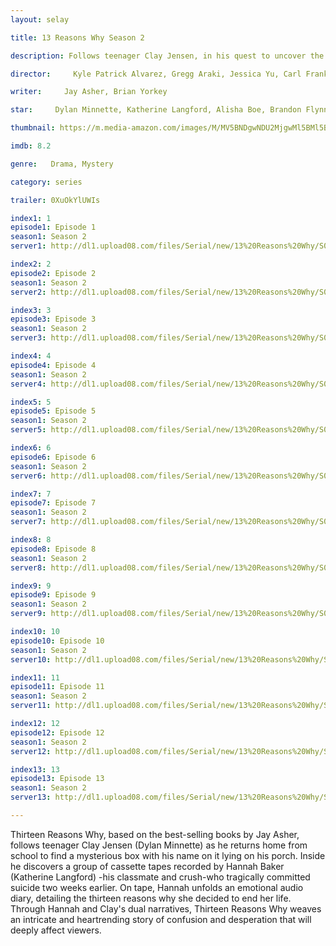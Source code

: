 ```yaml
---
layout: selay

title: 13 Reasons Why Season 2

description: Follows teenager Clay Jensen, in his quest to uncover the story behind his classmate and crush, Hannah, and her decision to end her life.

director:     Kyle Patrick Alvarez, Gregg Araki, Jessica Yu, Carl Franklin, Tom McCarthy, Helen Shaver, Kat Candler, Eliza Hittman, Karen Moncrieff, Michael Morris

writer:     Jay Asher, Brian Yorkey

star:     Dylan Minnette, Katherine Langford, Alisha Boe, Brandon Flynn, Justin Prentice, Miles Heizer, Ross Butler, Devin Druid, Kate Walsh

thumbnail: https://m.media-amazon.com/images/M/MV5BNDgwNDU2MjgwMl5BMl5BanBnXkFtZTgwMTE2NzQ0NTM@._V1_UX182_CR0,0,182,268_AL__QL50.jpg

imdb: 8.2

genre:   Drama, Mystery

category: series

trailer: 0XuOkYlUWIs

index1: 1
episode1: Episode 1
season1: Season 2
server1: http://dl1.upload08.com/files/Serial/new/13%20Reasons%20Why/S02/720p/13.Reasons.Why.S02E01.720p.WEBRip.MkvCage.FardaDL.mkv

index2: 2
episode2: Episode 2
season1: Season 2
server2: http://dl1.upload08.com/files/Serial/new/13%20Reasons%20Why/S02/720p/13.Reasons.Why.S02E02.720p.WEBRip.MkvCage.FardaDL.mkv

index3: 3
episode3: Episode 3
season1: Season 2
server3: http://dl1.upload08.com/files/Serial/new/13%20Reasons%20Why/S02/720p/13.Reasons.Why.S02E03.720p.WEBRip.MkvCage.FardaDL.mkv

index4: 4
episode4: Episode 4
season1: Season 2
server4: http://dl1.upload08.com/files/Serial/new/13%20Reasons%20Why/S02/720p/13.Reasons.Why.S02E04.720p.WEBRip.MkvCage.FardaDL.mkv

index5: 5
episode5: Episode 5
season1: Season 2
server5: http://dl1.upload08.com/files/Serial/new/13%20Reasons%20Why/S02/720p/13.Reasons.Why.S02E05.720p.WEBRip.MkvCage.FardaDL.mkv

index6: 6
episode6: Episode 6
season1: Season 2
server6: http://dl1.upload08.com/files/Serial/new/13%20Reasons%20Why/S02/720p/13.Reasons.Why.S02E06.720p.WEBRip.MkvCage.FardaDL.mkv

index7: 7
episode7: Episode 7
season1: Season 2
server7: http://dl1.upload08.com/files/Serial/new/13%20Reasons%20Why/S02/720p/13.Reasons.Why.S02E07.720p.WEBRip.MkvCage.FardaDL.mkv

index8: 8
episode8: Episode 8
season1: Season 2
server8: http://dl1.upload08.com/files/Serial/new/13%20Reasons%20Why/S02/720p/13.Reasons.Why.S02E08.720p.WEBRip.MkvCage.FardaDL.mkv

index9: 9
episode9: Episode 9
season1: Season 2
server9: http://dl1.upload08.com/files/Serial/new/13%20Reasons%20Why/S02/720p/13.Reasons.Why.S02E09.720p.WEBRip.MkvCage.FardaDL.mkv

index10: 10
episode10: Episode 10
season1: Season 2
server10: http://dl1.upload08.com/files/Serial/new/13%20Reasons%20Why/S02/720p/13.Reasons.Why.S02E10.720p.WEBRip.MkvCage.FardaDL.mkv

index11: 11
episode11: Episode 11
season1: Season 2
server11: http://dl1.upload08.com/files/Serial/new/13%20Reasons%20Why/S02/720p/13.Reasons.Why.S02E11.720p.WEBRip.MkvCage.FardaDL.mkv

index12: 12
episode12: Episode 12
season1: Season 2
server12: http://dl1.upload08.com/files/Serial/new/13%20Reasons%20Why/S02/720p/13.Reasons.Why.S02E12.720p.WEBRip.MkvCage.FardaDL.mkv

index13: 13
episode13: Episode 13
season1: Season 2
server13: http://dl1.upload08.com/files/Serial/new/13%20Reasons%20Why/S02/720p/13.Reasons.Why.S02E13.720p.WEBRip.MkvCage.FardaDL.mkv

---
```


Thirteen Reasons Why, based on the best-selling books by Jay Asher, follows teenager Clay Jensen (Dylan Minnette) as he returns home from school to find a mysterious box with his name on it lying on his porch. Inside he discovers a group of cassette tapes recorded by Hannah Baker (Katherine Langford) -his classmate and crush-who tragically committed suicide two weeks earlier. On tape, Hannah unfolds an emotional audio diary, detailing the thirteen reasons why she decided to end her life. Through Hannah and Clay's dual narratives, Thirteen Reasons Why weaves an intricate and heartrending story of confusion and desperation that will deeply affect viewers.